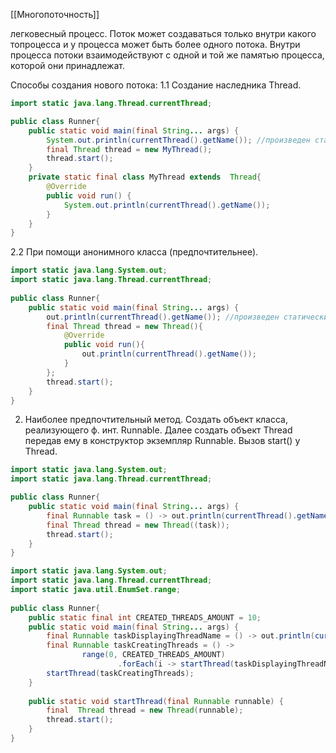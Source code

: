 [[Многопоточность]]

легковесный процесс. Поток может создаваться только внутри какого топроцесса и у процесса может быть более одного потока. Внутри процесса потоки взаимодействуют с одной и той же памятью процесса, которой они принадлежат.

Способы создания нового потока:
1.1  Создание наследника Thread.
```java
import static java.lang.Thread.currentThread;

public class Runner{
    public static void main(final String... args) {
        System.out.println(currentThread().getName()); //произведен статический импорт alt+ent
        final Thread thread = new MyThread();
        thread.start();
    }
    private static final class MyThread extends  Thread{
        @Override
        public void run() {
            System.out.println(currentThread().getName());
        }
    }
}
```

2.2 При помощи анонимного класса (предпочтительнее).
```java
import static java.lang.System.out;  
import static java.lang.Thread.currentThread;  
  
public class Runner{  
    public static void main(final String... args) {  
        out.println(currentThread().getName()); //произведен статический импорт alt+ent  
        final Thread thread = new Thread(){  
            @Override  
            public void run(){  
                out.println(currentThread().getName());  
            }  
        };  
        thread.start();  
    }  
}
```
2. Наиболее предпочтительный метод. 
Создать объект класса, реализующего ф. инт. Runnable. Далее создать объект Thread передав ему в конструктор экземпляр Runnable. Вызов start() у Thread.
```java
import static java.lang.System.out;
import static java.lang.Thread.currentThread;

public class Runner{
    public static void main(final String... args) {
        final Runnable task = () -> out.println(currentThread().getName());
        final Thread thread = new Thread((task));
        thread.start();
    }
}
```

```java
import static java.lang.System.out;  
import static java.lang.Thread.currentThread;  
import static java.util.EnumSet.range;  
  
public class Runner{  
    public static final int CREATED_THREADS_AMOUNT = 10;  
    public static void main(final String... args) {  
        final Runnable taskDisplayingThreadName = () -> out.println(currentThread().getName());  
        final Runnable taskCreatingThreads = () ->  
                range(0, CREATED_THREADS_AMOUNT)  
                        .forEach(i -> startThread(taskDisplayingThreadName));  
        startThread(taskCreatingThreads);  
    }  
  
    public static void startThread(final Runnable runnable) {  
        final  Thread thread = new Thread(runnable);  
        thread.start();  
    }  
}
```
